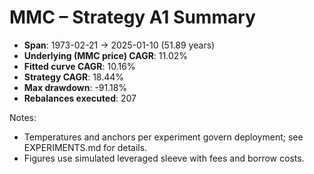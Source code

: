 # MMC – Strategy A1 Summary

- **Span**: 1973-02-21 → 2025-01-10 (51.89 years)
- **Underlying (MMC price) CAGR**: 11.02%
- **Fitted curve CAGR**: 10.16%
- **Strategy CAGR**: 18.44%
- **Max drawdown**: -91.18%
- **Rebalances executed**: 207

Notes:

- Temperatures and anchors per experiment govern deployment; see EXPERIMENTS.md for details.
- Figures use simulated leveraged sleeve with fees and borrow costs.
